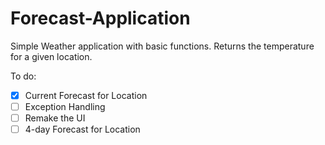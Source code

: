 # Forecast-Application

Simple Weather application with basic functions. Returns the temperature for a given location.

To do:
 - [X] Current Forecast for Location
 - [ ] Exception Handling
 - [ ] Remake the UI
 - [ ] 4-day Forecast for Location